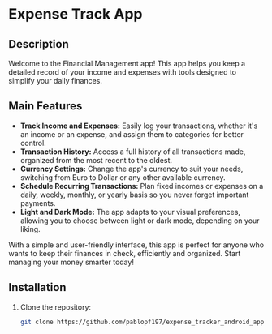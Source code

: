 # Expense Track App

## Description

Welcome to the Financial Management app! This app helps you keep a detailed record of your income and expenses with tools designed to simplify your daily finances.

## Main Features

- **Track Income and Expenses:** Easily log your transactions, whether it's an income or an expense, and assign them to categories for better control.
- **Transaction History:** Access a full history of all transactions made, organized from the most recent to the oldest.
- **Currency Settings:** Change the app's currency to suit your needs, switching from Euro to Dollar or any other available currency.
- **Schedule Recurring Transactions:** Plan fixed incomes or expenses on a daily, weekly, monthly, or yearly basis so you never forget important payments.
- **Light and Dark Mode:** The app adapts to your visual preferences, allowing you to choose between light or dark mode, depending on your liking.

With a simple and user-friendly interface, this app is perfect for anyone who wants to keep their finances in check, efficiently and organized. Start managing your money smarter today!

## Installation

1. Clone the repository:

   ```bash
   git clone https://github.com/pablopf197/expense_tracker_android_app.git
